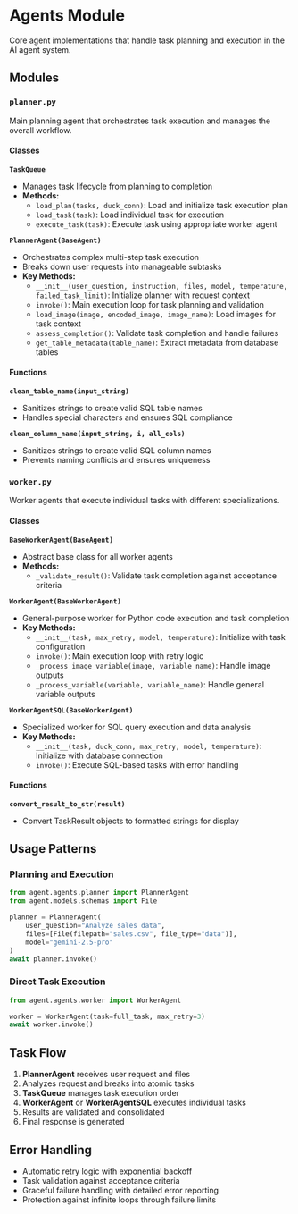 # Agents Module

Core agent implementations that handle task planning and execution in the AI agent system.

## Modules

### `planner.py`
Main planning agent that orchestrates task execution and manages the overall workflow.

#### Classes

**`TaskQueue`**
- Manages task lifecycle from planning to completion
- **Methods:**
  - `load_plan(tasks, duck_conn)`: Load and initialize task execution plan
  - `load_task(task)`: Load individual task for execution
  - `execute_task(task)`: Execute task using appropriate worker agent

**`PlannerAgent(BaseAgent)`**
- Orchestrates complex multi-step task execution
- Breaks down user requests into manageable subtasks
- **Key Methods:**
  - `__init__(user_question, instruction, files, model, temperature, failed_task_limit)`: Initialize planner with request context
  - `invoke()`: Main execution loop for task planning and validation
  - `load_image(image, encoded_image, image_name)`: Load images for task context
  - `assess_completion()`: Validate task completion and handle failures
  - `get_table_metadata(table_name)`: Extract metadata from database tables

#### Functions

**`clean_table_name(input_string)`**
- Sanitizes strings to create valid SQL table names
- Handles special characters and ensures SQL compliance

**`clean_column_name(input_string, i, all_cols)`**
- Sanitizes strings to create valid SQL column names
- Prevents naming conflicts and ensures uniqueness

### `worker.py`
Worker agents that execute individual tasks with different specializations.

#### Classes

**`BaseWorkerAgent(BaseAgent)`**
- Abstract base class for all worker agents
- **Methods:**
  - `_validate_result()`: Validate task completion against acceptance criteria

**`WorkerAgent(BaseWorkerAgent)`**
- General-purpose worker for Python code execution and task completion
- **Key Methods:**
  - `__init__(task, max_retry, model, temperature)`: Initialize with task configuration
  - `invoke()`: Main execution loop with retry logic
  - `_process_image_variable(image, variable_name)`: Handle image outputs
  - `_process_variable(variable, variable_name)`: Handle general variable outputs

**`WorkerAgentSQL(BaseWorkerAgent)`**
- Specialized worker for SQL query execution and data analysis
- **Key Methods:**
  - `__init__(task, duck_conn, max_retry, model, temperature)`: Initialize with database connection
  - `invoke()`: Execute SQL-based tasks with error handling

#### Functions

**`convert_result_to_str(result)`**
- Convert TaskResult objects to formatted strings for display

## Usage Patterns

### Planning and Execution
```python
from agent.agents.planner import PlannerAgent
from agent.models.schemas import File

planner = PlannerAgent(
    user_question="Analyze sales data",
    files=[File(filepath="sales.csv", file_type="data")],
    model="gemini-2.5-pro"
)
await planner.invoke()
```

### Direct Task Execution
```python
from agent.agents.worker import WorkerAgent

worker = WorkerAgent(task=full_task, max_retry=3)
await worker.invoke()
```

## Task Flow

1. **PlannerAgent** receives user request and files
2. Analyzes request and breaks into atomic tasks
3. **TaskQueue** manages task execution order
4. **WorkerAgent** or **WorkerAgentSQL** executes individual tasks
5. Results are validated and consolidated
6. Final response is generated

## Error Handling

- Automatic retry logic with exponential backoff
- Task validation against acceptance criteria
- Graceful failure handling with detailed error reporting
- Protection against infinite loops through failure limits